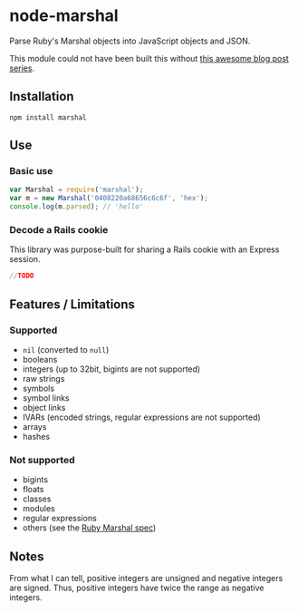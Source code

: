 # node-marshal

Parse Ruby's Marshal objects into JavaScript objects and JSON.

This module could not have been built this without [this awesome blog post series](http://jakegoulding.com/blog/2013/01/15/a-little-dip-into-rubys-marshal-format/).

## Installation

`npm install marshal`

## Use

### Basic use

```javascript
var Marshal = require('marshal');
var m = new Marshal('0408220a68656c6c6f', 'hex');
console.log(m.parsed); // 'hello'
```

### Decode a Rails cookie

This library was purpose-built for sharing a Rails cookie with an Express session.

```javascript
//TODO
```

## Features / Limitations

### Supported

 * `nil` (converted to `null`)
 * booleans
 * integers (up to 32bit, bigints are not supported)
 * raw strings
 * symbols
 * symbol links
 * object links
 * IVARs (encoded strings, regular expressions are not supported)
 * arrays
 * hashes

### Not supported

 * bigints
 * floats
 * classes
 * modules
 * regular expressions
 * others (see the [Ruby Marshal spec](https://github.com/rubyspec/rubyspec/tree/master/core/marshal))

## Notes

From what I can tell, positive integers are unsigned and negative integers are signed.
Thus, positive integers have twice the range as negative integers.
